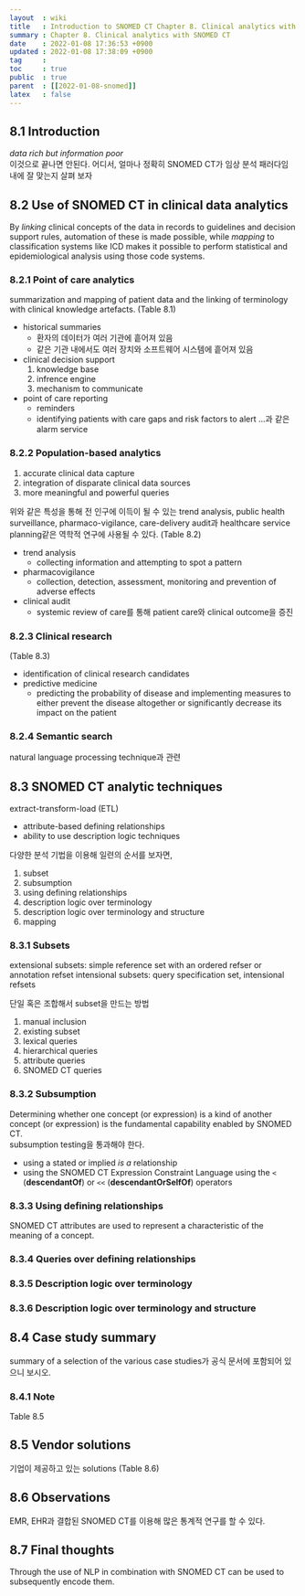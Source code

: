```yaml
---
layout  : wiki
title   : Introduction to SNOMED CT Chapter 8. Clinical analytics with SNOMED CT
summary : Chapter 8. Clinical analytics with SNOMED CT 
date    : 2022-01-08 17:36:53 +0900
updated : 2022-01-08 17:38:09 +0900
tag     : 
toc     : true
public  : true
parent  : [[2022-01-08-snomed]]
latex   : false
---
```


 ## 8.1 Introduction

*data rich but information poor*  
이것으로 끝나면 안된다. 어디서, 얼마나 정확히 SNOMED CT가 임상 분석 패러다임 내에 잘 맞는지 살펴 보자

## 8.2 Use of SNOMED CT in clinical data analytics

By *linking* clinical concepts of the data in records to guidelines and decision support rules, automation of these is made possible, while *mapping* to classification systems like ICD makes it possible to perform statistical and epidemiological analysis using those code systems.  

### 8.2.1 Point of care analytics

summarization and mapping of patient data and the linking of terminology with clinical knowledge artefacts. (Table 8.1)  

* historical summaries
  * 환자의 데이터가 여러 기관에 흩어져 있음
  * 같은 기관 내에서도 여러 장치와 소프트웨어 시스템에 흩어져 있음
* clinical decision support
  1) knowledge base
  2) infrence engine
  3) mechanism to communicate
* point of care reporting
  * reminders
  * identifying patients with care gaps and risk factors to alert ...과 같은 alarm service

### 8.2.2 Population-based analytics

1) accurate clinical data capture
2) integration of disparate clinical data sources
3) more meaningful and powerful queries

위와 같은 특성을 통해 전 인구에 이득이 될 수 있는 trend analysis, public health surveillance, pharmaco-vigilance, care-delivery audit과 healthcare service planning같은 역학적 연구에 사용될 수 있다. (Table 8.2)

* trend analysis
  * collecting information and attempting to spot a pattern
* pharmacovigilance
  * collection, detection, assessment, monitoring and prevention of adverse effects
* clinical audit
  * systemic review of care를 통해 patient care와 clinical outcome을 증진

### 8.2.3 Clinical research

(Table 8.3)

* identification of clinical research candidates
* predictive medicine
  * predicting the probability of disease and implementing measures to either prevent the disease altogether or significantly decrease its impact on the patient

### 8.2.4 Semantic search

natural language processing technique과 관련

## 8.3 SNOMED CT analytic techniques

extract-transform-load (ETL)

* attribute-based defining relationships
* ability to use description logic techniques

다양한 분석 기법을 이용해 일련의 순서를 보자면,

1) subset
2) subsumption
3) using defining relationships
4) description logic over terminology
5) description logic over terminology and structure
6) mapping

### 8.3.1 Subsets

extensional subsets: simple reference set with an ordered refser or annotation refset
intensional subsets: query specification set, intensional refsets

단일 혹은 조합해서 subset을 만드는 방법

1) manual inclusion
2) existing subset
3) lexical queries
4) hierarchical queries
5) attribute queries
6) SNOMED CT queries

### 8.3.2 Subsumption

Determining whether one concept (or expression) is a kind of another concept (or expression) is the fundamental capability enabled by SNOMED CT.  
subsumption testing을 통과해야 한다.

* using a stated or implied *is a* relationship
* using the SNOMED CT Expression Constraint Language using the `<` (**descendantOf**) or `<<` (**descendantOrSelfOf**) operators

### 8.3.3 Using defining relationships

SNOMED CT attributes are used to represent a characteristic of the meaning of a concept.  

### 8.3.4 Queries over defining relationships

### 8.3.5 Description logic over terminology

### 8.3.6 Description logic over terminology and structure

## 8.4 Case study summary

summary of a selection of the various case studies가 공식 문서에 포함되어 있으니 보시오.

### 8.4.1 Note

Table 8.5

## 8.5 Vendor solutions

기업이 제공하고 있는 solutions (Table 8.6)

## 8.6 Observations

EMR, EHR과 결합된 SNOMED CT를 이용해 많은 통계적 연구를 할 수 있다.

## 8.7 Final thoughts

Through the use of NLP in combination with SNOMED CT can be used to subsequently encode them.  

